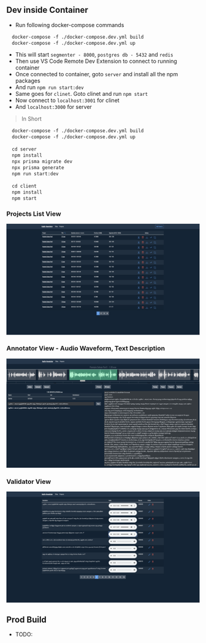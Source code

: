 ## Dev inside Container

- Run following docker-compose commands

```
  docker-compose -f ./docker-compose.dev.yml build
  docker-compose -f ./docker-compose.dev.yml up
```

- This will start `segmenter - 8000`, `postgres db - 5432` and `redis`
- Then use VS Code Remote Dev Extension to connect to running container
- Once connected to container, goto `server` and install all the npm packages
- And run `npm run start:dev`
- Same goes for `clinet`. Goto clinet and run `npm start`
- Now connect to `localhost:3001` for clinet
- And `localhost:3000` for server

> In Short

```
  docker-compose -f ./docker-compose.dev.yml build
  docker-compose -f ./docker-compose.dev.yml up

  cd server
  npm install
  npx prisma migrate dev
  npx prisma generate
  npm run start:dev

  cd client
  npm install
  npm start
```

### Projects List View
![Projects View](./img/projects_view.png)

### Annotator View - Audio Waveform, Text Description
![Annotator View](./img/annotator_view.png)

### Validator View
![Validation View](./img/validation_view.png)

## Prod Build

- TODO:
